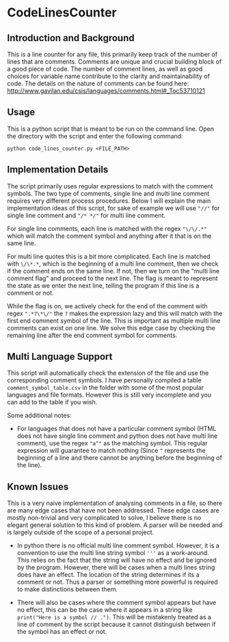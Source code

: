 # CodeLinesCounter
## Introduction and Background
This is a line counter for any file, this primarily keep track of the number of lines that are comments.
Comments are unique and crucial building block of a good piece of code. 
The number of comment lines, as well as good choices for variable name contribute to the clarity and maintainability of code.
The details on the nature of comments can be found here: http://www.gavilan.edu/csis/languages/comments.html#_Toc53710121

## Usage
This is a python script that is meant to be run on the command line. 
Open the directory with the script and enter the following command:
 
 `python code_lines_counter.py <FILE_PATH>`  

## Implementation Details
The script primarily uses regular expressions to match with the comment symbols. The two type of comments, single line and multi line comment requires
very different process procedures. Below I will explain the main implementation ideas of this script, for sake of example we will use `"//"` for single line comment and `"/* */"` for multi line comment.

For single line comments, each line is matched with the regex `"\/\/.*"` which will match the comment symbol and anything after it that is on the same line. 

For multi line quotes this is a bit more complicated. Each line is matched with `\/\*.*`, which is the beginning of a multi line comment, 
then we check if the comment ends on the same line. If not, then we turn on the "multi line comment flag" and proceed to the next line. The flag is meant to represent the state
as we enter the next line, telling the program if this line is a comment or not. 

While the flag is on, we actively check for the end of the comment with regex `".*?\*\/"` the `?` makes the expression lazy and this will match with the first end comment symbol of the line. 
This is important as multiple multi line comments can exist on one line. We solve this edge case by checking the remaining line after the end comment symbol for comments.

## Multi Language Support
This script will automatically check the extension of the file and use the corresponding comment symbols. I have personally compiled a table `comment_symbol_table.csv` in the folder with some of the most popular languages and file formats. 
However this is still very incomplete and you can add to the table if you wish.

Some additional notes:
- For languages that does not have a particular comment symbol (HTML does not have single line comment and python does not have multi line comment), use the regex `"a^"` as the matching symbol. 
This regular expression will guarantee to match nothing (Since `^` represents the beginning of a line and there cannot be anything before the beginning of the line).

## Known Issues

This is a very naive implementation of analysing comments in a file, so there are many edge cases that have not been addressed.
These edge cases are mostly non-trivial and very complicated to solve, I believe there is no elegant general solution to this kind of problem. 
A parser will be needed and is largely outside of the scope of a personal project.


- In python there is no official multi line comment symbol. However, it is a convention to use the multi line string symbol `'''` as a work-around. This relies on the fact that the string will have no effect and be ignored by the program. However, there will be cases when a multi lines string does have an effect. The location of the string determines if its a comment or not. Thus a parser or something more powerful is required to make distinctions between them.

- There will also be cases where the comment symbol appears but have no effect, this can be the case where it appears in a string like `print("Here is a symbol // .")`. This will be mistakenly treated as a line of comment by the script because it cannot distinguish between if the symbol has an effect or not. 
